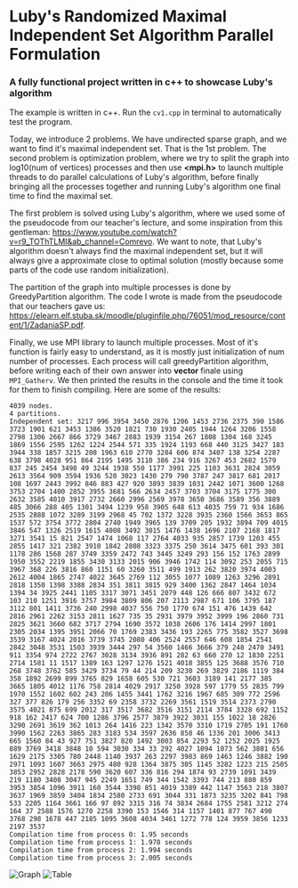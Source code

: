 # Luby's Randomized Maximal Independent Set Algorithm Parallel Formulation

### A fully functional project written in c++ to showcase Luby's algorithm

The example is written in c++. Run the ```cv1.cpp``` in terminal to automatically test the program.

Today, we introduce 2 problems. We have undirected sparse graph, and we want to find it's maximal independent set. That is the 1st problem. The second problem is optimization problem, where we try to split the graph into log10(num of vertices) processes and then use **<mpi.h>** to launch multiple threads to do parallel calculations of Luby's algorithm, before finally bringing all the processes together and running Luby's algorithm one final time to find the maximal set. 

The first problem is solved using Luby's algorithm, where we used some of the pseudocode from our teacher's lecture, and some inspiration from this gentleman: https://www.youtube.com/watch?v=r9_TOThTLMI&ab_channel=Comrevo.
We want to note, that Luby's algorithm doesn't always find the maximal independent set, but it will always give a approximate close to optimal solution (mostly because some parts of the code use random initialization).

The partition of the graph into multiple processes is done by GreedyPartition algorithm. The code I wrote is made from the pseudocode that our teachers gave us: https://elearn.elf.stuba.sk/moodle/pluginfile.php/76051/mod_resource/content/1/ZadaniaSP.pdf.

Finally, we use MPI library to launch multiple processes. Most of it's function is fairly easy to understand, as it is mostly just initialization of num number of processes. Each process will call greedyPartition algorithm, before writing each of their own answer into **vector<int>** finale using ```MPI_Gatherv```.
We then printed the results in the console and the time it took for them to finish compiling.
Here are some of the results:

```
4039 nodes.
4 partitions.
Independent set: 3217 996 3954 3450 2876 1206 1453 2736 2375 390 1586 3723 1901 621 3453 1386 3520 1821 730 1930 2405 1944 1264 3206 1558 2798 1306 2667 866 3729 3467 2883 1939 3154 267 1808 1304 168 3245 1869 1556 2595 1262 1224 2544 571 335 1924 1193 668 440 3125 3427 183 3944 338 1857 3215 208 1963 610 2770 3284 606 874 3407 138 3254 2287 638 3798 4028 951 864 2195 1495 3110 386 234 916 3267 453 2682 1579 837 245 2454 3498 49 3244 1938 550 1177 3991 225 1103 3631 2824 3059 2613 3564 909 3594 1936 520 3023 1430 279 790 3787 247 3817 681 2017 108 1697 2443 3992 846 883 427 920 3893 3839 1031 2442 1071 3600 1268 3753 2704 1400 2852 3955 3681 566 2634 2457 3703 3704 3175 1775 300 2632 3585 4010 3917 2732 2660 2996 2569 3978 3650 3686 3589 356 3889 485 3066 288 405 1301 3494 1239 958 3905 648 613 4035 759 71 934 1686 2535 2888 1072 3289 3199 2968 45 702 1372 3228 3935 2360 1566 3653 865 1537 572 3754 3772 2804 2740 1949 3965 139 3709 205 1932 3894 709 4015 3846 547 1326 2519 1615 4008 3492 3015 1476 1438 1696 2107 2168 1817 3271 3541 15 821 2547 1474 1068 117 2764 4033 935 2857 1739 1203 455 2855 1417 321 2382 3910 1842 2808 3323 3375 250 3614 3475 601 393 301 1178 286 1568 287 3749 3359 2472 743 3445 3249 293 156 152 1763 2899 1950 3552 2219 1855 3430 3133 2015 906 3946 1742 114 3092 253 2055 715 3967 368 226 3816 860 1151 60 3260 3511 499 1913 262 3820 3974 4003 2612 4004 1865 2747 4022 3645 2769 112 3055 1077 1089 1263 3296 2891 2818 1350 1398 3388 2834 351 3811 3815 929 3400 1362 2847 1464 1034 1394 34 3925 2441 1105 3317 3071 3451 2079 448 126 666 807 3432 672 103 210 1251 3916 3757 3984 3809 806 207 2113 2987 671 106 3795 187 3112 801 1411 3736 240 2998 4037 556 750 1770 674 151 476 1439 642 2816 2961 2262 3153 2811 1627 735 35 2931 3979 3952 3999 196 2860 731 2825 3621 3660 682 3717 2794 1690 3572 1038 2606 176 1414 2997 1801 2305 2034 1395 3951 2066 70 1769 2383 3436 193 2265 775 3582 3527 3698 3539 3167 4024 2016 3739 3745 2080 406 2524 2557 646 608 1854 2541 2842 3048 3531 1503 3939 3444 297 54 3560 1466 3666 379 248 2470 3491 911 3354 974 2722 2767 3028 3134 3936 891 282 63 660 270 12 1830 2251 2714 1581 11 1517 1389 163 1297 1276 1521 4018 3855 125 3688 3576 710 268 3748 3762 585 3429 3734 79 44 214 209 3230 269 3829 2186 1119 384 358 1892 2699 899 3765 829 1658 605 530 721 3603 3189 141 2177 385 3665 1805 4012 1176 758 2814 4029 2917 3250 3928 597 1779 55 2835 799 1970 1552 1602 602 243 206 1455 3441 1762 3216 1967 685 309 772 2596 327 377 826 179 256 3352 69 2358 3732 2269 3561 1519 3514 2373 2790 3575 4021 875 699 2012 317 3517 3682 3516 3151 2114 3784 3328 692 1152 918 162 2417 624 700 1286 3796 2577 3879 3922 3031 155 1022 18 2826 3290 2691 3619 362 1013 264 1416 223 1342 3570 3310 1719 2705 191 1760 3990 1562 2263 3865 283 3183 534 3597 2636 858 46 1336 201 3006 3413 665 1560 84 43 927 751 3827 820 1492 3003 854 2293 52 1252 2025 1925 889 3769 3418 3848 10 594 3030 334 33 292 4027 1094 1073 562 3801 656 1629 2175 3305 780 2448 1140 3937 263 2297 3983 869 1463 1246 3882 190 2971 1093 1607 3663 2975 480 928 1364 3875 305 1145 3282 1223 215 2505 3853 2952 2828 2178 590 3620 607 336 816 294 1874 93 2739 1091 3439 219 1180 3408 3047 945 2249 1651 749 344 1542 3393 744 213 880 859 3953 3854 1096 3911 160 3544 3398 851 4019 3389 442 1147 3563 218 3807 3637 1969 3859 3404 1834 2580 2733 691 3044 331 1873 3235 3202 841 798 533 2205 1164 3661 166 97 892 3315 316 74 3834 2684 1755 2581 3212 274 164 37 2588 1576 1270 2258 3390 153 1546 314 1157 1401 877 767 490 3768 298 1678 447 2185 1095 3608 4034 3461 1272 778 124 3959 3856 1233 2197 3537
Compilation time from process 0: 1.95 seconds
Compilation time from process 1: 1.978 seconds
Compilation time from process 2: 1.994 seconds
Compilation time from process 3: 2.005 seconds
```

![Graph](https://imgur.com/mGjNdBt)
![Table](https://imgur.com/aDG19dq)